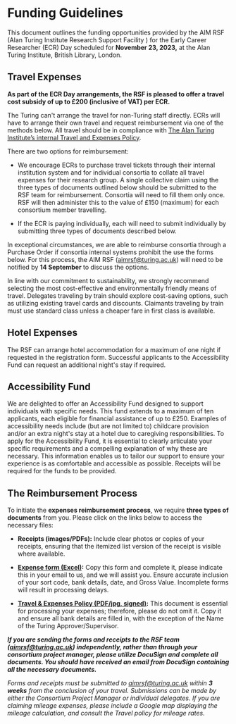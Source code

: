 # Funding Guidelines

This document outlines the funding opportunities provided by the AIM RSF (Alan Turing Institute Research Support Facility ) for the Early Career Researcher (ECR) Day scheduled for **November 23, 2023,** at the Alan Turing Institute, British Library, London.

## Travel Expenses
**As part of the ECR Day arrangements, the RSF is pleased to offer a travel cost subsidy of up to £200 (inclusive of VAT) per ECR.**

The Turing can't arrange the travel for non-Turing staff directly. ECRs will have to arrange their own travel and request reimbursement via one of the methods below. All travel should be in compliance with [The Alan Turing Institute’s internal Travel and Expenses Policy](https://az659834.vo.msecnd.net/eventsairwesteuprod/production-uobevents-public/55742e599b004367b24d306d7ad73916).

There are two options for reimbursement:

- We encourage ECRs to purchase travel tickets through their internal institution system and for individual consortia to collate all travel expenses for their research group. A single collective claim using the three types of documents outlined below should be submitted to the RSF team for reimbursement. Consortia will need to fill them only once. RSF will then administer this to the value of £150 (maximum) for each consortium member travelling. 

- If the ECR is paying individually, each will need to submit individually by submitting three types of documents described below.

In exceptional circumstances, we are able to reimburse consortia through a Purchase Order if consortia internal systems prohibit the use the forms below. For this process, the AIM RSF (aimrsf@turing.ac.uk) will need to be notified by **14 September** to discuss the options.

In line with our commitment to sustainability, we strongly recommend selecting the most cost-effective and environmentally friendly means of travel. Delegates traveling by train should explore cost-saving options, such as utilizing existing travel cards and discounts. Claimants traveling by train must use standard class unless a cheaper fare in first class is available.

## Hotel Expenses
The RSF can arrange hotel accommodation for a maximum of one night if  requested in the registration form. Successful applicants to the Accessibility Fund can request an additional night's stay if required. 

## Accessibility Fund
We are delighted to offer an Accessibility Fund designed to support individuals with specific needs. This fund extends to a maximum of ten applicants, each eligible for financial assistance of up to £250. Examples of accessibility needs include (but are not limited to) childcare provision and/or an extra night's stay at a hotel due to caregiving responsibilities. To apply for the Accessibility Fund, it is essential to clearly articulate your specific  requirements and a compelling explanation of why these are necessary. This information enables us to tailor our support to ensure your experience is as comfortable and accessible as possible.  Receipts will be required for the funds to be provided. 

## The Reimbursement Process

To initiate the **expenses reimbursement process**, we require **three types of documents** from you. Please click on the links below to access the necessary files:

- **Receipts (images/PDFs):** Include clear photos or copies of your receipts, ensuring that the itemized list version of the receipt is visible where available.

- **[Expense form (Excel)](https://docs.google.com/spreadsheets/d/1zJ7iw5KGYZi5MvCUejIF-yGbsG-jT8fS/edit#gid=1829288479):** Copy this form  and complete it, please indicate this in your email to us, and we will assist you. Ensure accurate inclusion of your sort code, bank details, date, and Gross Value. Incomplete forms will result in processing delays.

- **[Travel & Expenses Policy (PDF/jpg, signed)](https://drive.google.com/file/d/1tf7GkghBJp1mVKNtZCsrS_lsGhyyxg8o/view?usp=share_link):** This document is essential for processing your expenses; therefore, please do not omit it. Copy it and ensure all bank details are filled in, with the exception of the Name of the Turing Approver/Supervisor.

**_If you are sending the forms and receipts to the RSF team (aimrsf@turing.ac.uk) independently, rather than through your consortium project manager, please utilize DocuSign and complete all documents. You should have received an email from DocuSign containing all the necessary documents._**

*Forms and receipts must be submitted to aimrsf@turing.ac.uk within __3 weeks__ from the conclusion of your travel. Submissions can be made by either the Consortium Project Manager or individual delegates. If you are claiming mileage expenses, please include a Google map displaying the mileage calculation, and consult the Travel policy for mileage rates.*
